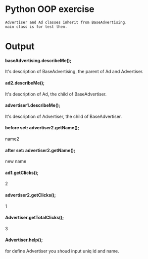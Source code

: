 # Python OOP exercise
    Advertiser and Ad classes inherit from BaseAdvertising.
    main class is for test them.

# Output

#### baseAdvertising.describeMe();
It's description of BaseAdvertising, the parent of Ad and Advertiser.

#### ad2.describeMe();
It's description of Ad, the child of BaseAdvertiser.

#### advertiser1.describeMe();
It's description of Advertiser, the child of BaseAdvertiser.

#### before set: advertiser2.getName(); 
name2

#### after set: advertiser2.getName();
new name

#### ad1.getClicks();
2

#### advertiser2.getClicks();
1

#### Advertiser.getTotalClicks();
3

#### Advertiser.help();
for define Advertiser you shoud input uniq id and name.
